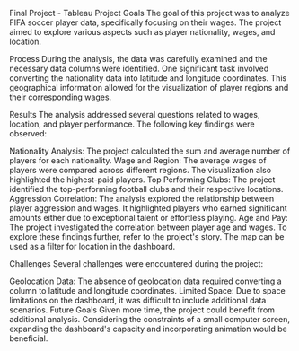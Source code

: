 Final Project - Tableau
Project Goals
The goal of this project was to analyze FIFA soccer player data, specifically focusing on their wages. The project aimed to explore various aspects such as player nationality, wages, and location.

Process
During the analysis, the data was carefully examined and the necessary data columns were identified. One significant task involved converting the nationality data into latitude and longitude coordinates. This geographical information allowed for the visualization of player regions and their corresponding wages.

Results
The analysis addressed several questions related to wages, location, and player performance. The following key findings were observed:

Nationality Analysis: The project calculated the sum and average number of players for each nationality.
Wage and Region: The average wages of players were compared across different regions. The visualization also highlighted the highest-paid players.
Top Performing Clubs: The project identified the top-performing football clubs and their respective locations.
Aggression Correlation: The analysis explored the relationship between player aggression and wages. It highlighted players who earned significant amounts either due to exceptional talent or effortless playing.
Age and Pay: The project investigated the correlation between player age and wages.
To explore these findings further, refer to the project's story. The map can be used as a filter for location in the dashboard.

Challenges
Several challenges were encountered during the project:

Geolocation Data: The absence of geolocation data required converting a column to latitude and longitude coordinates.
Limited Space: Due to space limitations on the dashboard, it was difficult to include additional data scenarios.
Future Goals
Given more time, the project could benefit from additional analysis. Considering the constraints of a small computer screen, expanding the dashboard's capacity and incorporating animation would be beneficial.